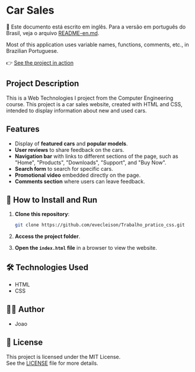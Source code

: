 # Car Sales

📌 Este documento está escrito em inglês. Para a versão em português do Brasil, veja o arquivo [README-en.md](/README-en.md).

Most of this application uses variable names, functions, comments, etc., in Brazilian Portuguese.

👉  [See the project in action](https://evecleison.github.io/Trabalho_pratico_css/)

## Project Description

This is a Web Technologies I project from the Computer Engineering course. This project is a car sales website, created with HTML and CSS, intended to display information about new and used cars.

## Features

- Display of **featured cars** and **popular models**.
- **User reviews** to share feedback on the cars.
- **Navigation bar** with links to different sections of the page, such as "Home", "Products", "Downloads", "Support", and "Buy Now".
- **Search form** to search for specific cars.
- **Promotional video** embedded directly on the page.
- **Comments section** where users can leave feedback.

## 🚀 How to Install and Run

1. **Clone this repository**:
    ```bash
    git clone https://github.com/evecleison/Trabalho_pratico_css.git
    ```

2. **Access the project folder**.

3. **Open the `index.html` file** in a browser to view the website.

## 🛠 Technologies Used

- HTML
- CSS

## 👨‍💻  Author

- Joao

## 📄 License

This project is licensed under the MIT License.  
See the [LICENSE](./LICENSE) file for more details.
